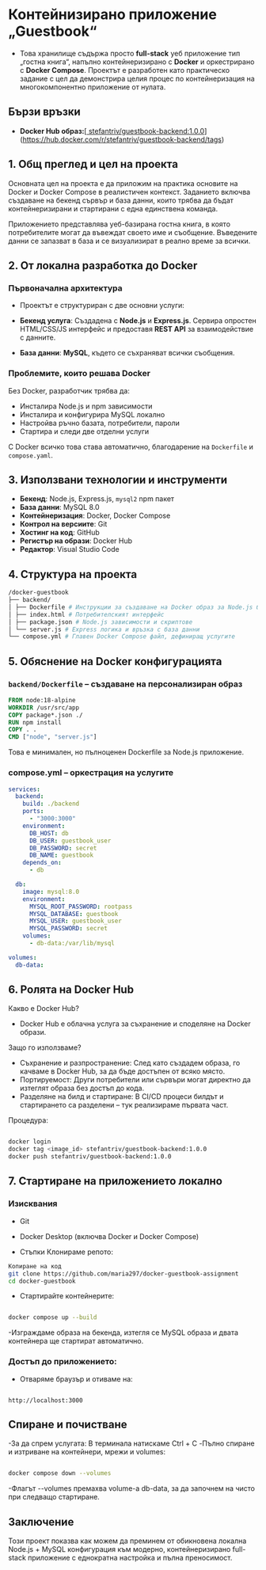 # Контейнизирано приложение „Guestbook“

- Това хранилище съдържа просто **full-stack** уеб приложение тип „гостна книга“, напълно контейнеризирано с **Docker** и оркестрирано с **Docker Compose**. Проектът е разработен като практическо задание с цел да демонстрира целия процес по контейнеризация на многокомпонентно приложение от нулата.

## Бързи връзки

- **Docker Hub образ:**[[ stefantriv/guestbook-backend:1.0.0](https://hub.docker.com/repository/docker/stefantriv/guestbook-backend/tags)](https://hub.docker.com/r/stefantriv/guestbook-backend/tags)



## 1. Общ преглед и цел на проекта

Основната цел на проекта е да приложим на практика основите на Docker и Docker Compose в реалистичен контекст. Заданието включва създаване на бекенд сървър и база данни, които трябва да бъдат контейнеризирани и стартирани с една единствена команда.

Приложението представлява уеб-базирана гостна книга, в която потребителите могат да въвеждат своето име и съобщение. Въведените данни се запазват в база и се визуализират в реално време за всички.



## 2. От локална разработка до Docker

### Първоначална архитектура

- Проектът е структуриран с две основни услуги:

- **Бекенд услуга**: Създадена с **Node.js** и **Express.js**. Сервира опростен HTML/CSS/JS интерфейс и предоставя **REST API** за взаимодействие с данните.
- **База данни**: **MySQL**, където се съхраняват всички съобщения.

### Проблемите, които решава Docker

Без Docker, разработчик трябва да:

- Инсталира Node.js и npm зависимости
- Инсталира и конфигурира MySQL локално
- Настройва ръчно базата, потребители, пароли
- Стартира и следи две отделни услуги

С Docker всичко това става автоматично, благодарение на `Dockerfile` и `compose.yaml`.



## 3. Използвани технологии и инструменти

- **Бекенд**: Node.js, Express.js, `mysql2` npm пакет  
- **База данни**: MySQL 8.0  
- **Контейнеризация**: Docker, Docker Compose  
- **Контрол на версиите**: Git  
- **Хостинг на код**: GitHub  
- **Регистър на образи**: Docker Hub  
- **Редактор**: Visual Studio Code

## 4. Структура на проекта
```bash
/docker-guestbook
├── backend/
│ ├── Dockerfile # Инструкции за създаване на Docker образ за Node.js бекенда
│ ├── index.html # Потребителският интерфейс
│ ├── package.json # Node.js зависимости и скриптове
│ └── server.js # Express логика и връзка с база данни
└── compose.yml # Главен Docker Compose файл, дефиниращ услугите
```



## 5.  Обяснение на Docker конфигурацията

### `backend/Dockerfile` – създаване на персонализиран образ

```Dockerfile
FROM node:18-alpine
WORKDIR /usr/src/app
COPY package*.json ./
RUN npm install
COPY . .
CMD ["node", "server.js"]
```
Това е минимален, но пълноценен Dockerfile за Node.js приложение.

### compose.yml – оркестрация на услугите
```yaml
services:
  backend:
    build: ./backend
    ports:
      - "3000:3000"
    environment:
      DB_HOST: db
      DB_USER: guestbook_user
      DB_PASSWORD: secret
      DB_NAME: guestbook
    depends_on:
      - db

  db:
    image: mysql:8.0
    environment:
      MYSQL_ROOT_PASSWORD: rootpass
      MYSQL_DATABASE: guestbook
      MYSQL_USER: guestbook_user
      MYSQL_PASSWORD: secret
    volumes:
      - db-data:/var/lib/mysql

volumes:
  db-data:
```
## 6. Ролята на Docker Hub
Какво е Docker Hub?
- Docker Hub е облачна услуга за съхранение и споделяне на Docker образи.

Защо го използваме?

- Съхранение и разпространение: След като създадем образа, го качваме в Docker Hub, за да бъде достъпен от всяко място.
- Портируемост: Други потребители или сървъри могат директно да изтеглят образа без достъп до кода.
- Разделяне на билд и стартиране: В CI/CD процеси билдът и стартирането са разделени – тук реализираме първата част.

Процедура:

```bash

docker login
docker tag <image_id> stefantriv/guestbook-backend:1.0.0
docker push stefantriv/guestbook-backend:1.0.0
```
## 7.  Стартиране на приложението локално
### Изисквания
- Git
- Docker Desktop (включва Docker и Docker Compose)

- Стъпки
Клонираме репото:

```bash
Копиране на код
git clone https://github.com/maria297/docker-guestbook-assignment
cd docker-guestbook
```
- Стартирайте контейнерите:

```bash

docker compose up --build
```
-Изграждаме образа на бекенда, изтегля се MySQL образа и двата контейнера ще стартират автоматично.

### Достъп до приложението:
- Отваряме браузър и отиваме на:

```arduino

http://localhost:3000
```
## Спиране и почистване
-За да спрем услугата: В терминала натискаме Ctrl + C
-Пълно спиране и изтриване на контейнери, мрежи и volumes:

```bash

docker compose down --volumes
```
-Флагът --volumes премахва volume-а db-data, за да започнем на чисто при следващо стартиране.
## Заключение
Този проект показва как можем да преминем от обикновена локална Node.js + MySQL конфигурация към модерно, контейнеризирано full-stack приложение с еднократна настройка и пълна преносимост.
